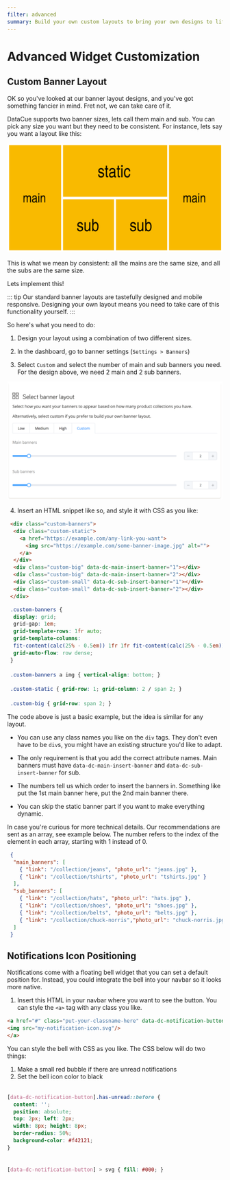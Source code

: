 ```yaml
---
filter: advanced
summary: Build your own custom layouts to bring your own designs to life instead of using our standard recommendation widgets.
---
```


# Advanced Widget Customization

## Custom Banner Layout

OK so you've looked at our banner layout designs, and you've got something fancier in mind. Fret not, we can take care of it.

DataCue supports two banner sizes, lets call them main and sub. You can pick any size you want but they need to be consistent. For instance, lets say you want a layout like this:

![Custom Layout](./images/custom-layout.png)

This is what we mean by consistent: all the mains are the same size, and all the subs are the same size.

Lets implement this!

::: tip
Our standard banner layouts are tastefully designed and mobile responsive. Designing your own layout means you need to take care of this functionality yourself.
:::

So here's what you need to do:

1. Design your layout using a combination of two different sizes.

2. In the dashboard, go to banner settings (`Settings > Banners`)

3. Select `Custom` and select the number of main and sub banners you need. For the design above, we need 2 main and 2 sub banners.

 ![Banner Settings](./images/banner-settings.png)

4. Insert an HTML snippet like so, and style it with CSS as you like:

```html
 <div class="custom-banners">
  <div class="custom-static">
    <a href="https://example.com/any-link-you-want">
      <img src="https://example.com/some-banner-image.jpg" alt="">
    </a>
  </div>
  <div class="custom-big" data-dc-main-insert-banner="1"></div>
  <div class="custom-big" data-dc-main-insert-banner="2"></div>
  <div class="custom-small" data-dc-sub-insert-banner="1"></div>
  <div class="custom-small" data-dc-sub-insert-banner="2"></div>
 </div>
```
 
```css
 .custom-banners {
  display: grid;
  grid-gap: 1em;
  grid-template-rows: 1fr auto;
  grid-template-columns:
  fit-content(calc(25% - 0.5em)) 1fr 1fr fit-content(calc(25% - 0.5em));
  grid-auto-flow: row dense;
 }

 .custom-banners a img { vertical-align: bottom; }

 .custom-static { grid-row: 1; grid-column: 2 / span 2; }

 .custom-big { grid-row: span 2; }
```

The code above is just a basic example, but the idea is similar for any layout.

- You can use any class names you like on the `div` tags. They don't even have to be `div`s, you might have an existing structure you'd like to adapt. 

- The only requirement is that you add the correct attribute names. Main banners must have `data-dc-main-insert-banner` and `data-dc-sub-insert-banner` for sub. 

- The numbers tell us which order to insert the banners in. Something like put the 1st main banner here, put the 2nd main banner there.

- You can skip the static banner part if you want to make everything dynamic.

In case you're curious for more technical details. Our recommendations are sent as an array, see example below. The number refers to the index of the element in each array, starting with 1 instead of 0.

```json
 {
  "main_banners": [
    { "link": "/collection/jeans", "photo_url": "jeans.jpg" },
    { "link": "/collection/tshirts", "photo_url": "tshirts.jpg" }
  ],
  "sub_banners": [
    { "link": "/collection/hats", "photo_url": "hats.jpg" },
    { "link": "/collection/shoes", "photo_url": "shoes.jpg" },
    { "link": "/collection/belts", "photo_url": "belts.jpg" },
    { "link": "/collection/chuck-norris","photo_url": "chuck-norris.jpg" }
  ]
 }
```

## Notifications Icon Positioning

Notifications come with a floating bell widget that you can set a default position for. Instead, you could integrate the bell into your navbar so it looks more native.

1. Insert this HTML in your navbar where you want to see the button. You can style the `<a>` tag with any class you like.

```html
<a href="#" class="put-your-classname-here" data-dc-notification-button>
<img src="my-notification-icon.svg"/>
</a>
```

You can style the bell with CSS as you like. The CSS below will do two things:

1. Make a small red bubble if there are unread notifications
2. Set the bell icon color to black

```css

[data-dc-notification-button].has-unread::before {
  content: '';
  position: absolute;
  top: 2px; left: 2px;
  width: 8px; height: 8px;
  border-radius: 50%;
  background-color: #f42121;
}


[data-dc-notification-button] > svg { fill: #000; }
```
